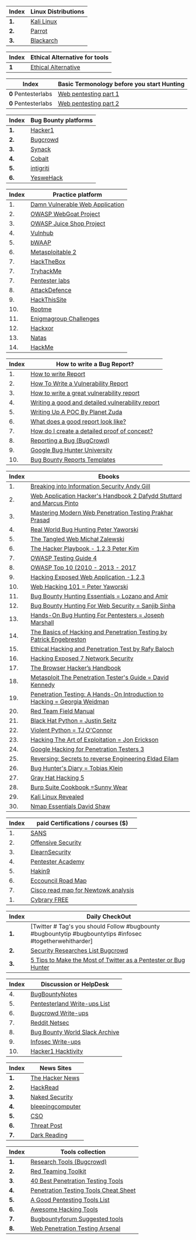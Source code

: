 Index | Linux Distributions  
-- | ---
**1.** | [Kali Linux](https://www.kali.org)
**2.** | [Parrot](https://www.parrotsec.org)
**3.** | [Blackarch](https://blackarch.org)

Index | Ethical Alternative for tools
-- | ---
**1** | [Ethical Alternative](https://ethical.net/resources/)

Index | Basic Termonology before you start Hunting
---|---
**0** Pentesterlabs | [Web pentesting part 1](https://pentesterlab.com/exercises/web_for_pentester/course)
**0** Pentesterlabs | [Web pentesting part 2](https://pentesterlab.com/exercises/web_for_pentester_ii/course)

Index | Bug Bounty platforms
-- | ---
**1.** | [Hacker1](https://www.hackerone.com)
**2.** | [Bugcrowd](https://www.bugcrowd.com)
**3.** | [Synack](https://www.synack.com)
**4.** | [Cobalt](https://cobalt.io)
**5.** | [intigriti](https://www.intigriti.com)
**6.** | [YesweHack]()


Index | Practice platform 
--- | ---
1. | [Damn Vulnerable Web Application](http://www.dvwa.co.uk)
2. | [OWASP WebGoat Project](https://www.owasp.org/index.php/Category:OWASP_WebGoat_Project)
3. | [OWASP Juice Shop Project](https://www.owasp.org/index.php/OWASP_Juice_Shop_Project)
4. | [Vulnhub](https://www.vulnhub.com)
5. | [bWAAP](http://www.itsecgames.com)
6. | [Metasploitable 2](https://metasploit.help.rapid7.com/docs/metasploitable-2)
7. | [HackTheBox](https://www.hackthebox.eu)
7. | [TryhackMe](https://tryhackme.com)
7. | [Pentester labs](pentesterlabs.com)
8. | [AttackDefence ]( https://attackdefense.com)
9. | [HackThisSite](https://www.hackthissite.org)
10. | [Rootme](https://www.root-me.org/?lang=en)
11. | [Enigmagroup Challenges](https://www.enigmagroup.org/pages/challenges)
12. | [Hackxor](https://hackxor.net)
13. | [Natas](http://overthewire.org/wargames/natas/)
14. | [HackMe](https://hack.me/explore/)

Index | How to write a Bug Report? 
--- | ---
1. | [How to write Report ](http://10degres.net/bugbounty-howto-write-report/)
2. | [How To Write a Vulnerability Report ](https://community.ctf365.com/t/how-to-write-a-vulnerability-report/1576)
3. | [How to write a great vulnerability report ](https://blog.cobalt.io/how-to-write-a-great-vulnerability-report-ab8654c6290c)
4. | [Writing a good and detailed vulnerability report ](https://medium.com/@tolo7010/writing-a-good-and-detailed-vulnerability-report-bdb86cedcff)
5. | [Writing Up A POC By Planet Zuda ](https://www.bugcrowd.com/blog/writing-up-a-poc-by-planet-zuda/)
6. | [What does a good report look like? ](https://bugbountyguide.com/hunters/writing-reports.html)
7. | [How do I create a detailed proof of concept? ](https://bugbountyguide.com/hunters/proof-of-concepts.html)
8. | [Reporting a Bug (BugCrowd) ](https://researcherdocs.bugcrowd.com/docs/reporting-a-bug)
9. | [Google Bug Hunter University ](https://sites.google.com/site/bughunteruniversity/)
10. | [Bug Bounty Reports Templates](https://github.com/gwen001/bb-reports-templates)


Index | Ebooks
--- | ---
1. | [Breaking into Information Security Andy Gill]()
2. | [Web Application Hacker's Handbook 2 Dafydd Stuttard and Marcus Pinto]()
3. | [Mastering Modern Web Penetration Testing Prakhar Prasad]()
4. | [Real World Bug Hunting Peter Yaworski]()
5. | [The Tangled Web Michał Zalewski]()
6. | [The Hacker Playbook - 1,2,3 Peter Kim]()
7. | [OWASP Testing Guide 4]()
8. | [OWASP Top 10 (2010 - 2013 - 2017]()
9. | [Hacking Exposed Web Application -1,2,3]()
10. | [Web Hacking 101 = Peter Yaworski]()
11. | [Bug Bounty Hunting Essentials = Lozano and Amir]()
12. | [Bug Bounty Hunting For Web Security = Sanjib Sinha]()
13. | [Hands-On Bug Hunting For Pentesters = Joseph Marshall]()
14. | [The Basics of Hacking and Penetration Testing by Patrick Engebreston]()
15. | [Ethical Hacking and Penetration Test by Rafy Baloch]()
16. | [Hacking Exposed 7 Network Security]()
17. | [The Browser Hacker’s Handbook]()
18. | [Metasploit The Penetration Tester's Guide = David Kennedy]()
19. | [Penetration Testing: A Hands-On Introduction to Hacking = Georgia Weidman]()
20. | [Red Team Field Manual]()
21. | [Black Hat Python = Justin Seitz]()
22. | [Violent Python = TJ O'Connor]()
23. | [Hacking The Art of Exploitation = Jon Erickson]()
24. | [Google Hacking for Penetration Testers 3]()
25. | [Reversing: Secrets to reverse Engineering Eldad Eilam]()
26. | [Bug Hunter's Diary = Tobias Klein]()
27. | [Gray Hat Hacking 5]()
28. | [Burp Suite Cookbook =Sunny Wear]()
29. | [Kali Linux Revealed]()
30. | [Nmap Essentials David Shaw]()

Index | paid Certifications / courses ($) 
-- | ---
1. | [SANS ](https://www.sans.org/courses)
2. | [Offensive Security ](https://www.offensive-security.com/information-security-certifications/)
3. | [ElearnSecurity ](https://www.elearnsecurity.com/course/)
4. | [Pentester Academy ](https://www.pentesteracademy.com/topics)
5. | [Hakin9 ](https://hakin9.org/online-courses-2/)
6. | [Eccouncil Road Map](https://eccouncil.com)
7. | [Cisco read map for Newtowk analysis](https://cisco.com)
1. | [Cybrary FREE](https://cybrary.com)

Index | Daily CheckOut
-- | ---  
**1.** | [Twitter # Tag's you should Follow #bugbounty  #bugbountytip #bugbountytips #infosec #togetherwehitharder]
**2.** | [Security Researches List Bugcrowd](https://twitter.com/bugcrowd/lists/security-researchers)
**3.** | [5 Tips to Make the Most of Twitter as a Pentester or Bug Hunter](https://pentester.land/tips-n-tricks/2018/10/23/5-tips-to-make-the-most-of-twitter-as-a-pentester-or-bug-bounty-hunter.html)

Index | Discussion or HelpDesk
--- | ---
4. | [BugBountyNotes](https://www.bugbountynotes.com/writeups)
5. | [Pentesterland Write-ups List](https://pentester.land/list-of-bug-bounty-writeups.html)
6. | [Bugcrowd Write-ups ](https://forum.bugcrowd.com/t/researcher-resources-bounty-bug-write-ups/1137)
7. | [Reddit Netsec ](https://www.reddit.com/r/netsec/)
8. | [Bug Bounty World Slack Archive ](https://bugbountyworld.com/slack-archives/)
9. | [Infosec Write-ups](https://medium.com/bugbountywriteup)
10. | [Hacker1 Hacktivity](https://hackerone.com/hacktivity)

Index |  News Sites
--- | ---
**1.** | [The Hacker News](https://thehackernews.com)
**2.** | [HackRead](https://www.hackread.com)
**3.** | [Naked Security](https://nakedsecurity.sophos.com)
**4.** | [bleepingcomputer](https://www.bleepingcomputer.com)
**5.** | [CSO](https://www.csoonline.com)
**6.** | [Threat Post](https://threatpost.com)
**7.** | [Dark Reading](https://www.darkreading.com)


Index | Tools collection 
-- | ---
**1.** | [Research Tools (Bugcrowd)](https://forum.bugcrowd.com/t/researcher-resources-tools/167)
**2.** | [Red Teaming Toolkit](https://github.com/infosecn1nja/Red-Teaming-Toolkit)
**3**. | [40 Best Penetration Testing Tools](https://www.guru99.com/top-5-penetration-testing-tools.html)
**4.** | [Penetration Testing Tools Cheat Sheet](https://highon.coffee/blog/penetration-testing-tools-cheat-sheet/)
**5.** | [A Good Pentesting Tools List](https://www.reddit.com/r/Pentesting/comments/9ondj5/a_good_pentesting_tools_list/)
**6.** | [Awesome Hacking Tools](https://github.com/m4ll0k/Awesome-Hacking-Tools)
**7.** | [Bugbountyforum Suggested tools](https://bugbountyforum.com/tools/)
**8.** | [Web Penetration Testing Arsenal](https://pastebin.com/5mBudvMt)

